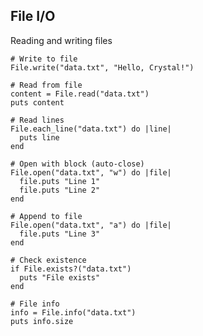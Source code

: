 <!-- METADATA
{
  "title": "Crystal File I/O",
  "tags": [
    "crystal",
    "io",
    "files"
  ],
  "language": "crystal"
}
-->

## File I/O
Reading and writing files
```crystal
# Write to file
File.write("data.txt", "Hello, Crystal!")

# Read from file
content = File.read("data.txt")
puts content

# Read lines
File.each_line("data.txt") do |line|
  puts line
end

# Open with block (auto-close)
File.open("data.txt", "w") do |file|
  file.puts "Line 1"
  file.puts "Line 2"
end

# Append to file
File.open("data.txt", "a") do |file|
  file.puts "Line 3"
end

# Check existence
if File.exists?("data.txt")
  puts "File exists"
end

# File info
info = File.info("data.txt")
puts info.size
```

